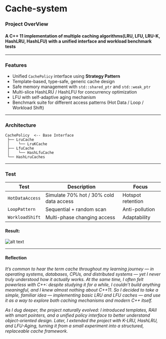 # Cache-system

### **Project OverView**

#### A C++ 11 implementation of multiple caching algorithms(LRU, LFU, LRU-K, HashLRU, HashLFU) with a unified interface and workload benchmark tests

---

### **Features**

- Unified `CachePolicy` interface using **Strategy Pattern**
- Template-based, type-safe, generic cache design
- Safe memory management with `std::shared_ptr` and `std::weak_ptr`
- Multi-slice HashLRU / HashLFU for concurrency optimization
- LFU with self-adaptive aging mechanism
- Benchmark suite for different access patterns (Hot Data / Loop / Workload Shift)

---

### **Architecture**

```
CachePolicy  <-- Base Interface
 ├── LruCache
 │    └── LruKCache
 ├── LfuCache
 │    └── HashLfuCache
 └── HashLruCaches
```

---

### **Test**

| Test            | Description                             | Focus             |
| --------------- | --------------------------------------- | ----------------- |
| `HotDataAccess` | Simulate 70% hot / 30% cold data access | Hotspot retention |
| `LoopPattern`   | Sequential + random scan                | Anti-pollution    |
| `WorkloadShift` | Multi-phase changing access             | Adaptability      |

#### Result:

![alt text](image.png)

---

#### Reflection

_It’s common to hear the term cache throughout my learning journey — in operating systems, databases, CPUs, and distributed systems — yet I never truly understood how it actually works. At the same time, I often felt powerless with C++: despite studying it for a while, I couldn’t build anything meaningful, and I knew almost nothing about C++11. So I decided to take a simple, familiar idea — implementing basic LRU and LFU caches — and use it as a way to explore both caching mechanisms and modern C++ itself._

_As I dug deeper, the project naturally evolved: I introduced templates, RAII with smart pointers, and a unified policy interface to better understand object-oriented design. Later, I extended the project with K-LRU, HashLRU, and LFU-Aging, turning it from a small experiment into a structured, replaceable cache framework._
